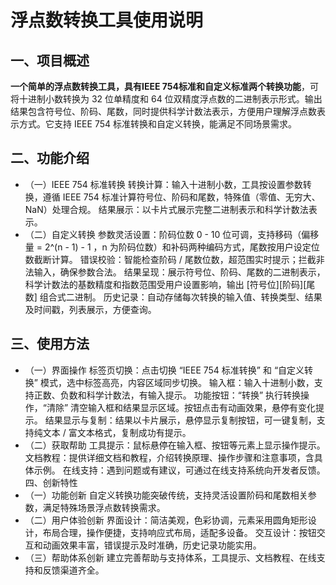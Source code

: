 # 浮点数转换工具使用说明
## 一、项目概述
**一个简单的浮点数转换工具，具有IEEE 754标准和自定义标准两个转换功能**，可将十进制小数转换为 32 位单精度和 64 位双精度浮点数的二进制表示形式。输出结果包含符号位、阶码、尾数，同时提供科学计数法表示，方便用户理解浮点数表示方式。它支持 IEEE 754 标准转换和自定义转换，能满足不同场景需求。
## 二、功能介绍
* （一）IEEE 754 标准转换
转换计算：输入十进制小数，工具按设置参数转换，遵循 IEEE 754 标准计算符号位、阶码和尾数，特殊值（零值、无穷大、NaN）处理合规。
结果展示：以卡片式展示完整二进制表示和科学计数法表示。
* （二）自定义转换
参数灵活设置：阶码位数 0 - 10 位可调，支持移码（偏移量 = 2^(n - 1) - 1 ，n 为阶码位数）和补码两种编码方式，尾数按用户设定位数截断计算。
错误校验：智能检查阶码 / 尾数位数，超范围实时提示；拦截非法输入，确保参数合法。
结果呈现：展示符号位、阶码、尾数的二进制表示，科学计数法的基数精度和指数范围受用户设置影响，输出 [符号位][阶码][尾数] 组合式二进制。
历史记录：自动存储每次转换的输入值、转换类型、结果及时间戳，列表展示，方便查询。
## 三、使用方法
* （一）界面操作
标签页切换：点击切换 “IEEE 754 标准转换” 和 “自定义转换” 模式，选中标签高亮，内容区域同步切换。
输入框：输入十进制小数，支持正数、负数和科学计数法，有输入提示。
功能按钮：“转换” 执行转换操作，“清除” 清空输入框和结果显示区域。按钮点击有动画效果，悬停有变化提示。
结果显示与复制：结果以卡片展示，悬停显示复制按钮，可一键复制，支持纯文本 / 富文本格式，复制成功有提示。
* （二）获取帮助
工具提示：鼠标悬停在输入框、按钮等元素上显示操作提示。
文档教程：提供详细文档和教程，介绍转换原理、操作步骤和注意事项，含具体示例。
在线支持：遇到问题或有建议，可通过在线支持系统向开发者反馈。
四、创新特性
* （一）功能创新
自定义转换功能突破传统，支持灵活设置阶码和尾数相关参数，满足特殊场景浮点数转换需求。
* （二）用户体验创新
界面设计：简洁美观，色彩协调，元素采用圆角矩形设计，布局合理，操作便捷，支持响应式布局，适配多设备。
交互设计：按钮交互和动画效果丰富，错误提示及时准确，历史记录功能实用。
* （三）帮助体系创新
建立完善帮助与支持体系，工具提示、文档教程、在线支持和反馈渠道齐全。
